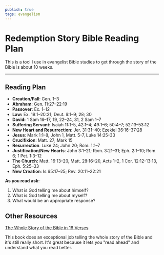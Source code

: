 ```yaml
---
publish: true
tags: evangelism
---
```

# Redemption Story Bible Reading Plan

This is a tool I use in evangelist Bible studies to get through the story of the Bible is about 10 weeks.

---

## Reading Plan
 - **Creation/Fall:** Gen. 1–3
 - **Abraham**: Gen. 11:27–22:19
 - **Passover**: Ex. 1–12
 - **Law:** Ex. 19:1–20:21; Deut. 6:1–9; 28; 30
 - **David:** 1 Sam 16–17, 19, 22–24, 31, 2 Sam 1–7
 - **Suffering Servant:** Isaiah 11:1-5, 42:1–4; 49:1–6; 50:4–7; 52:13–53:12
 - **New Heart and Resurrection**: Jer. 31:31–40; Ezekiel 36:16–37:28
 - **Jesus**: Mark 1:1–8, John 1, Matt. 5-7, Luke 14:25-33
 - **Crucifixion**: Matt. 27; Mark 15
 - **Resurrection**: Luke 24; John 20; Rom. 1:1–7
 - **Justification/New Hearts**: John 3:1–21; Rom. 3:21–31; Eph. 2:1–10; Rom. 6; 1 Pet. 1:3–12
 - **The Church:** Matt. 16:13–20, Matt. 28:16–20, Acts 1–2, 1 Cor. 12:12-13:13, Eph. 5:25–33
 - **New Creation**: Is 65:17–25; Rev. 20:11–22:21

**As you read ask:**

1. What is God telling me about himself?
2. What is God telling me about myself?
3. What would be an appropriate response?

## Other Resources
[The Whole Story of the Bible in 16 Verses](https://www.amazon.com/Whole-Story-Bible-16-Verses-ebook/dp/B00QSNFYFO/ref=tmm_kin_swatch_0?_encoding=UTF8&qid=1624302293&sr=8-2)

This book does an exceptional job telling the whole story of the Bible and it's still really short. It's great because it lets you "read ahead" and understand what you read better. 

